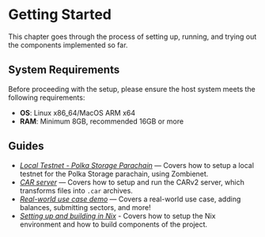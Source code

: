 # Getting Started

This chapter goes through the process of setting up, running, and trying out the components implemented so far.

## System Requirements

Before proceeding with the setup, please ensure the host system meets the following requirements:

- **OS**: Linux x86_64/MacOS ARM x64
- **RAM**: Minimum 8GB, recommended 16GB or more

## Guides

- [*Local Testnet - Polka Storage Parachain*](local-testnet.md) — Covers how to setup a local testnet for the Polka Storage parachain, using Zombienet.
- [*CAR server*](car-server.md) — Covers how to setup and run the CARv2 server, which transforms files into `.car` archives.
- [*Real-world use case demo*](demo.md) — Covers a real-world use case, adding balances, submitting sectors, and more!
- [*Setting up and building in Nix*](nix-setup.md) - Covers how to setup the Nix environment and how to build components of the project.
